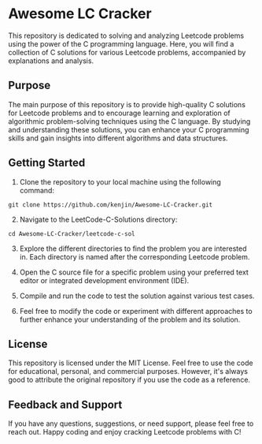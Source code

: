 # Awesome LC Cracker

This repository is dedicated to solving and analyzing Leetcode problems using the power of the C programming language. Here, you will find a collection of C solutions for various Leetcode problems, accompanied by explanations and analysis.

## Purpose
The main purpose of this repository is to provide high-quality C solutions for Leetcode problems and to encourage learning and exploration of algorithmic problem-solving techniques using the C language. By studying and understanding these solutions, you can enhance your C programming skills and gain insights into different algorithms and data structures.

## Getting Started
1. Clone the repository to your local machine using the following command:
```
git clone https://github.com/kenjin/Awesome-LC-Cracker.git
```

2. Navigate to the LeetCode-C-Solutions directory:
```
cd Awesome-LC-Cracker/leetcode-c-sol
```

3. Explore the different directories to find the problem you are interested in. Each directory is named after the corresponding Leetcode problem.

4. Open the C source file for a specific problem using your preferred text editor or integrated development environment (IDE).

5. Compile and run the code to test the solution against various test cases.

6. Feel free to modify the code or experiment with different approaches to further enhance your understanding of the problem and its solution.

## License
This repository is licensed under the MIT License. Feel free to use the code for educational, personal, and commercial purposes. However, it's always good to attribute the original repository if you use the code as a reference.

## Feedback and Support
If you have any questions, suggestions, or need support, please feel free to reach out. Happy coding and enjoy cracking Leetcode problems with C!
